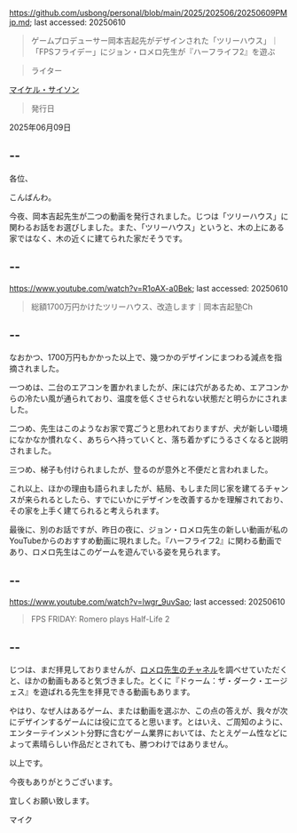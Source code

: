 https://github.com/usbong/personal/blob/main/2025/202506/20250609PMjp.md; last accessed: 20250610

> ゲームプロデューサー岡本吉起先がデザインされた「ツリーハウス」｜「FPSフライデー」にジョン・ロメロ先生が『ハーフライフ2』を遊ぶ

> ライター

[マイケル・サイソン](https://www.linkedin.com/in/michaelsyson/)

> 発行日

2025年06月09日

## --

各位、

こんばんわ。

今夜、岡本吉起先生が二つの動画を発行されました。じつは「ツリーハウス」に関わるお話をお選びしました。また、「ツリーハウス」というと、木の上にある家ではなく、木の近くに建てられた家だそうです。

## --

https://www.youtube.com/watch?v=R1oAX-a0Bek; last accessed: 20250610

> 総額1700万円かけたツリーハウス、改造します｜岡本吉起塾Ch

## --

なおかつ、1700万円もかかった以上で、幾つかのデザインにまつわる減点を指摘されました。

一つめは、二台のエアコンを置かれましたが、床には穴があるため、エアコンからの冷たい風が通られており、温度を低くさせられない状態だと明らかにされました。

二つめ、先生はこのようなお家で寛ごうと思われておりますが、犬が新しい環境になかなか慣れなく、あちらへ持っていくと、落ち着かずにうるさくなると説明されました。

三つめ、梯子も付けられましたが、登るのが意外と不便だと言われました。

これ以上、ほかの理由も語られましたが、結局、もしまた同じ家を建てるチャンスが来られるとしたら、すでにいかにデザインを改善するかを理解されており、その家を上手く建てられると考えられます。

最後に、別のお話ですが、昨日の夜に、ジョン・ロメロ先生の新しい動画が私のYouTubeからのおすすめ動画に現れました。『ハーフライフ2』に関わる動画であり、ロメロ先生はこのゲームを遊んでいる姿を見られます。

## --

https://www.youtube.com/watch?v=lwgr_9uvSao; last accessed: 20250610

> FPS FRIDAY: Romero plays Half-Life 2 

## --

じつは、まだ拝見しておりませんが、[ロメロ先生のチャネル](https://www.youtube.com/@Romero666)を調べせていただくと、ほかの動画もあると気づきました。とくに『ドゥーム：ザ・ダーク・エージェス』を遊ばれる先生を拝見できる動画もあります。

やはり、なぜ人はあるゲーム、または動画を選ぶか、この点の答えが、我々が次にデザインするゲームには役に立てると思います。とはいえ、ご周知のように、エンターテインメント分野に含むゲーム業界においては、たとえゲーム性などによって素晴らしい作品だとされても、勝つわけではありません。

以上です。

今夜もありがとうございます。

宜しくお願い致します。

マイク
